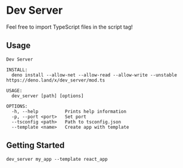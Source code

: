 # Dev Server

Feel free to import TypeScript files in the script tag!

## Usage
```
Dev Server

INSTALL:
  deno install --allow-net --allow-read --allow-write --unstable https://deno.land/x/dev_server/mod.ts

USAGE:
  dev_server [path] [options]

OPTIONS:
  -h, --help          Prints help information
  -p, --port <port>   Set port
  --tsconfig <path>   Path to tsconfig.json
  --template <name>   Create app with template
```

## Getting Started

```
dev_server my_app --template react_app
```
